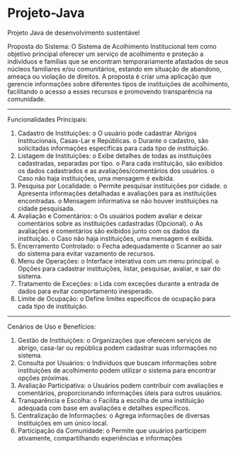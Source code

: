 # Projeto-Java
Projeto Java de desenvolvimento sustentável

Proposta do Sistema: O Sistema de Acolhimento Institucional tem como objetivo principal oferecer um serviço de acolhimento e proteção a indivíduos e famílias que se encontram temporariamente 
afastados de seus núcleos familiares e/ou comunitários, estando em situação de abandono, ameaça ou violação de direitos. A proposta é criar uma aplicação que gerencie informações sobre diferentes
tipos de instituições de acolhimento, facilitando o acesso a esses recursos e promovendo transparência na comunidade.

---------------------------------------------------------------------------------------------------------------------

Funcionalidades Principais:
1. Cadastro de Instituições:
o O usuário pode cadastrar Abrigos Institucionais, Casas-Lar e 
Repúblicas.
o Durante o cadastro, são solicitadas informações específicas para 
cada tipo de instituição.
2. Listagem de Instituições:
o Exibe detalhes de todas as instituições cadastradas, separadas por 
tipo.
o Para cada instituição, são exibidos os dados cadastrados e as 
avaliações/comentários dos usuários.
o Caso não haja instituições, uma mensagem é exibida.
3. Pesquisa por Localidade:
o Permite pesquisar instituições por cidade.
o Apresenta informações detalhadas e avaliações para as instituições 
encontradas.
o Mensagem informativa se não houver instituições na cidade 
pesquisada.
4. Avaliação e Comentários:
o Os usuários podem avaliar e deixar comentários sobre as 
instituições cadastradas (Opcional).
o As avaliações e comentários são exibidos junto com os dados da 
instituição.
o Caso não haja instituições, uma mensagem é exibida.
5. Encerramento Controlado:
o Fecha adequadamente o Scanner ao sair do sistema para evitar 
vazamento de recursos.
6. Menu de Operações:
o Interface interativa com um menu principal.
o Opções para cadastrar instituições, listar, pesquisar, avaliar, e sair do 
sistema.
7. Tratamento de Exceções:
o Lida com exceções durante a entrada de dados para evitar 
comportamento inesperado.
8. Limite de Ocupação:
o Define limites específicos de ocupação para cada tipo de instituição.
--------------------------------------------------------------------------------------------------------------------
Cenários de Uso e Benefícios:
1. Gestão de Instituições:
o Organizações que oferecem serviços de abrigo, casa-lar ou 
república podem cadastrar suas informações no sistema.
2. Consulta por Usuários:
o Indivíduos que buscam informações sobre instituições de 
acolhimento podem utilizar o sistema para encontrar opções 
próximas.
3. Avaliação Participativa:
o Usuários podem contribuir com avaliações e comentários, 
proporcionando informações úteis para outros usuários.
4. Transparência e Escolha:
o Facilita a escolha de uma instituição adequada com base em 
avaliações e detalhes específicos.
5. Centralização de Informações:
o Agrega informações de diversas instituições em um único local.
6. Participação da Comunidade:
o Permite que usuários participem ativamente, compartilhando 
experiências e informações
